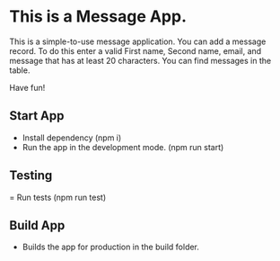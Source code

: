# This is a Message App.

This is a simple-to-use message application. You can add a message record. To do this enter a valid First name, Second name, email, and message that has at least 20 characters.
You can find messages in the table.

Have fun!

## Start App

- Install dependency (npm i)
- Run the app in the development mode. (npm run start)

## Testing

= Run tests (npm run test)

## Build App

- Builds the app for production in the build folder.
